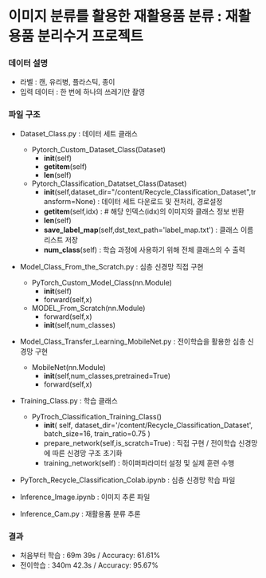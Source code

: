 # 이미지 분류를 활용한 재활용품 분류 : 재활용품 분리수거 프로젝트
### 데이터 설명
- 라벨 : 캔, 유리병, 플라스틱, 종이
- 입력 데이터 : 한 번에 하나의 쓰레기만 촬영

### 파일 구조
- Dataset_Class.py : 데이터 세트 클래스
  - Pytorch_Custom_Dataset_Class(Dataset)
    - __init__(self)
    - __getitem__(self)
    - __len__(self)
  - Pytorch_Classification_Datatset_Class(Dataset)
    - __init__(self,dataset_dir="/content/Recycle_Classification_Dataset",transform=None) : 데이터 세트 다운로드 및 전처리, 경로설정
    - __getitem__(self,idx) : # 해당 인덱스(idx)의 이미지와 클래스 정보 반환
    - __len__(self)
    - __save_label_map__(self,dst_text_path='label_map.txt') : 클래스 이름 리스트 저장
    - __num_class__(self) : 학습 과정에 사용하기 위해 전체 클래스의 수 출력
- Model_Class_From_the_Scratch.py : 심층 신경망 직접 구현
  - PyTorch_Custom_Model_Class(nn.Module)
    - __init__(self)
    - forward(self,x)
  - MODEL_From_Scratch(nn.Module)
    - forward(self,x)
    - __init__(self,num_classes)
- Model_Class_Transfer_Learning_MobileNet.py : 전이학습을 활용한 심층 신경망 구현
  - MobileNet(nn.Module)
    - __init__(self,num_classes,pretrained=True)
    - forward(self,x)
- Training_Class.py : 학습 클래스
  - PyTroch_Classification_Training_Class()
    - __init__(
      self,
      dataset_dir='/content/Recycle_Classification_Dataset',
      batch_size=16,
      train_ratio=0.75
      )
    - prepare_network(self,is_scratch=True) : 직접 구현 / 전이학습 신경망에 따른 신경망 구조 초기화
    - training_network(self) : 하이퍼파라미터 설정 및 실제 훈련 수행
- PyTorch_Recycle_Classification_Colab.ipynb : 심층 신경망 학습 파일
- Inference_Image.ipynb : 이미지 추론 파일

- Inference_Cam.py : 재활용품 분류 추론



### 결과
- 처음부터 학습 : 69m 39s / Accuracy: 61.61%
- 전이학습 : 340m 42.3s / Accuracy: 95.67%